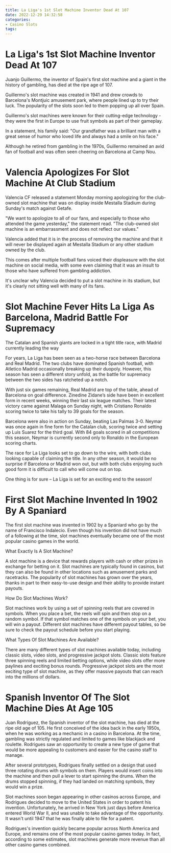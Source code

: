 ```yaml
---
title: La Liga's 1st Slot Machine Inventor Dead At 107
date: 2022-12-29 14:32:58
categories:
- Casino Slots
tags:
---
```



#  La Liga's 1st Slot Machine Inventor Dead At 107

Juanjo Guillermo, the inventor of Spain's first slot machine and a giant in the history of gambling, has died at the ripe age of 107.

Guillermo's slot machine was created in 1941 and drew crowds to Barcelona's Montjuic amusement park, where people lined up to try their luck. The popularity of the slots soon led to them popping up all over Spain.

Guillermo's slot machines were known for their cutting-edge technology - they were the first in Europe to use fruit symbols as part of their gameplay.

In a statement, his family said: "Our grandfather was a brilliant man with a great sense of humor who loved life and always had a smile on his face."

Although he retired from gambling in the 1970s, Guillermo remained an avid fan of football and was often seen cheering on Barcelona at Camp Nou.

#  Valencia Apologizes For Slot Machine At Club Stadium

Valencia CF released a statement Monday morning apologizing for the club-owned slot machine that was on display inside Mestalla Stadium during Sunday's match against Getafe.

"We want to apologize to all of our fans, and especially to those who attended the game yesterday," the statement read. "The club-owned slot machine is an embarrassment and does not reflect our values."

Valencia added that it is in the process of removing the machine and that it will never be displayed again at Mestalla Stadium or any other stadium owned by the club.

This comes after multiple football fans voiced their displeasure with the slot machine on social media, with some even claiming that it was an insult to those who have suffered from gambling addiction.

It's unclear why Valencia decided to put a slot machine in its stadium, but it's clearly not sitting well with many of its fans.

#  Slot Machine Fever Hits La Liga As Barcelona, Madrid Battle For Supremacy

The Catalan and Spanish giants are locked in a tight title race, with Madrid currently leading the way

For years, La Liga has been seen as a two-horse race between Barcelona and Real Madrid. The two clubs have dominated Spanish football, with Atletico Madrid occasionally breaking up their duopoly. However, this season has seen a different story unfold, as the battle for supremacy between the two sides has ratcheted up a notch.

With just six games remaining, Real Madrid are top of the table, ahead of Barcelona on goal difference. Zinedine Zidane’s side have been in excellent form in recent weeks, winning their last six league matches. Their latest victory came against Malaga on Sunday night, with Cristiano Ronaldo scoring twice to take his tally to 39 goals for the season.

Barcelona were also in action on Sunday, beating Las Palmas 3-0. Neymar was once again in fine form for the Catalan club, scoring twice and setting up Luis Suarez for the third goal. With 84 goals scored in all competitions this season, Neymar is currently second only to Ronaldo in the European scoring charts.

The race for La Liga looks set to go down to the wire, with both clubs looking capable of claiming the title. In any other season, it would be no surprise if Barcelona or Madrid won out, but with both clubs enjoying such good form it is difficult to call who will come out on top.

One thing is for sure – La Liga is set for an exciting end to the season!

#  First Slot Machine Invented In 1902 By A Spaniard

The first slot machine was invented in 1902 by a Spaniard who go by the name of Francisco Indalecio. Even though his invention did not have much of a following at the time, slot machines eventually became one of the most popular casino games in the world.

What Exactly Is A Slot Machine?

A slot machine is a device that rewards players with cash or other prizes in exchange for betting on it. Slot machines are typically found in casinos, but they can also be found in other locations such as amusement parks and racetracks. The popularity of slot machines has grown over the years, thanks in part to their easy-to-use design and their ability to provide instant payouts.

How Do Slot Machines Work?

Slot machines work by using a set of spinning reels that are covered in symbols. When you place a bet, the reels will spin and then stop on a random symbol. If that symbol matches one of the symbols on your bet, you will win a payout. Different slot machines have different payout tables, so be sure to check the payout schedule before you start playing.

What Types Of Slot Machines Are Available?

There are many different types of slot machines available today, including classic slots, video slots, and progressive jackpot slots. Classic slots feature three spinning reels and limited betting options, while video slots offer more paylines and exciting bonus rounds. Progressive jackpot slots are the most exciting type of slot machine, as they offer massive payouts that can reach into the millions of dollars.

#  Spanish Inventor Of The Slot Machine Dies At Age 105

Juan Rodríguez, the Spanish inventor of the slot machine, has died at the ripe old age of 105. He first conceived of the idea back in the early 1950s, when he was working as a mechanic in a casino in Barcelona. At the time, gambling was strictly regulated and limited to games like blackjack and roulette. Rodrigues saw an opportunity to create a new type of game that would be more appealing to customers and easier for the casino staff to manage.

After several prototypes, Rodrigues finally settled on a design that used three rotating drums with symbols on them. Players would insert coins into the machine and then pull a lever to start spinning the drums. When the drums stopped spinning, if they had landed on matching symbols, they would win a prize.

Slot machines soon began appearing in other casinos across Europe, and Rodrigues decided to move to the United States in order to patent his invention. Unfortunately, he arrived in New York just days before America entered World War II, and was unable to take advantage of the opportunity. It wasn't until 1947 that he was finally able to file for a patent.

Rodrigues's invention quickly became popular across North America and Europe, and remains one of the most popular casino games today. In fact, according to some estimates, slot machines generate more revenue than all other casino games combined.